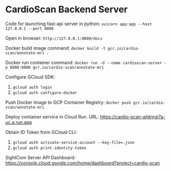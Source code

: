 # CardioScan Backend Server

Code for launching fast-api server in python:
`uvicorn app:app --host 127.0.0.1 --port 8000`

Open in browser: `http://127.0.0.1:8000/docs`

Docker build image command:
`docker build -t gcr.io/cardio-scan/annotate-mri .`

Docker run container command:
`docker run -d --name cardioscan-server -p 8000:8000 gcr.io/cardio-scan/annotate-mri`

Configure GCloud SDK:
1. `gcloud auth login`
2. `gcloud auth configure-docker`

Push Docker Image to GCP Container Registry:
`docker push gcr.io/cardio-scan/annotate-mri`

Deploy container service in Cloud Run.
URL: https://cardio-scan-ajldnrgi7a-uc.a.run.app

Obtain ID Token from GCloud CLI:
1. `gcloud auth activate-service-account --key-file=.json`
2. `gcloud auth print-identity-token`

SightCom Server API Dashboard: 
https://console.cloud.google.com/home/dashboard?project=cardio-scan
